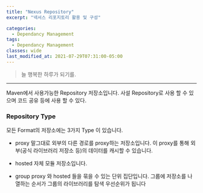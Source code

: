 ```yaml
---
title: "Nexus Repository"
excerpt: "넥서스 리포지토리 활용 및 구성"

categories:
  - Dependancy Management 
tags:
  - Dependancy Management 
classes: wide
last_modified_at: 2021-07-29T07:31:00-05:00
---
```


> 늘 행복한 하루가 되기를.

***

Maven에서 사용가능한 Repository 저장소입니다. 사설 Repository로 사용 할 수 있으며 코드 공유 등에 사용 할 수 있다. 


### Repository Type

모든 Format의 저장소에는 3가지 Type 이 있습니다.

- proxy
말그대로 외부의 다른 경로를 proxy하는 저장소입니다. 이 proxy를 통해 외부(공식 라이브러리 저장소 등)의 데이터를 캐시할 수 있습니다.

- hosted
자체 모듈 저장소입니다.

- group
proxy 와 hosted 들을 묶을 수 있는 단위 집단입니다. 그룹에 저장소를 나열하는 순서가 그룹의 라이브러리를 탐색 우선순위가 됩니다

